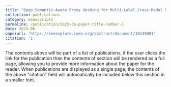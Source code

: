 ```yaml
---
title: "Deep Semantic-Aware Proxy Hashing for Multi-Label Cross-Modal Retrieval"
collection: publications
category: manuscripts
permalink: /publication/2023-06-paper-title-number-1
date: 2023-06
paperurl: 'https://ieeexplore.ieee.org/abstract/document/10149001'
citation: '1'
---
```

The contents above will be part of a list of publications, if the user clicks the link for the publication than the contents of section will be rendered as a full page, allowing you to provide more information about the paper for the reader. When publications are displayed as a single page, the contents of the above "citation" field will automatically be included below this section in a smaller font.
